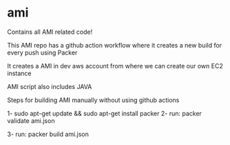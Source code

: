 # ami
Contains all AMI related code!

This AMI repo has a github action workflow where it creates a new build for every push using Packer

It creates a AMI in dev aws account from where we can create our own EC2 instance

AMI script also includes JAVA 

Steps for building AMI manually without using github actions

1- sudo apt-get update && sudo apt-get install packer
2- run: packer validate ami.json   

3- run: packer build  ami.json  

